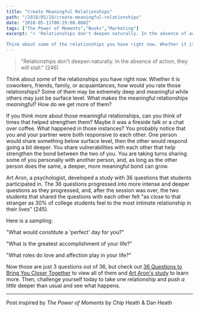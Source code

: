```yaml
---
title: "Create Meaningful Relationships"
path: "/2018/05/10/create-meaningful-relationships"
date: "2018-05-11T00:19:00.000Z"
tags: ["The Power of Moments","Books","Marketing"]
excerpt: "> 'Relationships don't deepen naturally. In the absence of action, they will stall.' (246)

Think about some of the relationships you have right now. Whether it is coworkers, friends, family, or..."
---
```


> "Relationships don't deepen naturally. In the absence of action, they will stall." (246)

Think about some of the relationships you have right now. Whether it is coworkers, friends, family, or acquaintances, how would you rate those relationships? Some of them may be extremely deep and meaningful while others may just be surface level. What makes the meaningful relationships *meaningful*? How do we get more of them?

If you think more about those meaningful relationships, can you think of times that helped strengthen them? Maybe it was a fireside talk or a chat over coffee. What happened in those instances? You probably notice that you and your partner were both responsive to each other. One person would share something below surface level, then the other would respond going a bit deeper. You share vulnerabilities with each other that help strengthen the bond between the two of you. You are taking turns sharing some of you personally with another person, and, as long as the other person does the same, a deeper, more meaningful bond can grow.

Art Aron, a psychologist, developed a study with 36 questions that students participated in. The 36 questions progressed into more intense and deeper questions as they progressed, and, after the session was over, the two students that shared the questions with each other felt "as close to that stranger as 30% of college students feel to the most intimate relationship in their lives" (245).

Here is a sampling:

"What would constitute a 'perfect' day for you?"

"What is the greatest accomplishment of your life?"

"What roles do love and affection play in your life?"

Now those are just 3 questions out of 36, but check out [36 Questions to Bring You Closer Together](https://www.psychologytoday.com/us/blog/open-gently/201310/36-questions-bring-you-closer-together) to view all of them and [Art Aron's study](http://journals.sagepub.com/doi/pdf/10.1177/0146167297234003) to learn more. Then, challenge yourself today to take one relationship and push *a little* deeper than usual and see what happens.

---

Post inspired by *The Power of Moments* by Chip Heath & Dan Heath
